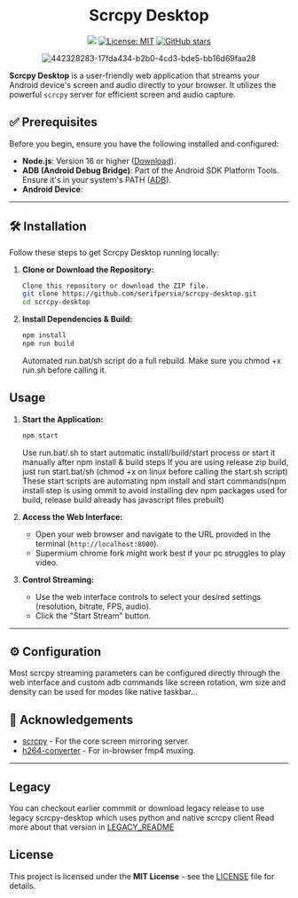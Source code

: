 <div align="center">

# Scrcpy Desktop

[![](https://img.shields.io/travis/your_username/scrcpy-desktop.svg?style=flat-square)](https://travis-ci.org/your_username/scrcpy-desktop)
[![License: MIT](https://img.shields.io/badge/License-MIT-yellow.svg?style=flat-square)](https://opensource.org/licenses/MIT)
[![GitHub stars](https://img.shields.io/github/stars/serifpersia/scrcpy-desktop.svg?style=flat-square)](https://github.com/serifpersia/scrcpy-desktop/stargazers)

![442328283-17fda434-b2b0-4cd3-bde5-bb16d69faa28](https://github.com/user-attachments/assets/704efc85-6aab-4ff9-93d7-9086cffdeeba)

</div align="center">


**Scrcpy Desktop** is a user-friendly web application that streams your Android device's screen and audio directly to your browser. It utilizes the powerful `scrcpy` server for efficient screen and audio capture.

## ✅ Prerequisites

Before you begin, ensure you have the following installed and configured:

*   **Node.js**: Version 16 or higher ([Download](https://nodejs.org/)).
*   **ADB (Android Debug Bridge)**: Part of the Android SDK Platform Tools. Ensure it's in your system's PATH ([ADB](https://developer.android.com/tools/releases/platform-tools)).
*   **Android Device**:
---

## 🛠️ Installation

Follow these steps to get Scrcpy Desktop running locally:

1.  **Clone or Download the Repository:**
    ```bash
	Clone this repository or download the ZIP file. 
    git clone https://github.com/serifpersia/scrcpy-desktop.git
    cd scrcpy-desktop
    ```

2.  **Install Dependencies & Build:**
    ```bash
    npm install
	npm run build
    ```
    Automated run.bat/sh script do a full rebuild. Make sure you chmod +x run.sh before calling it.

## Usage

1.  **Start the Application:**

    ```bash
    npm start
    ```
	Use run.bat/.sh to start automatic install/build/start process or start it manually after npm install & build steps
	If you are using release zip build, just run start.bat/sh (chmod +x on linux before calling the start.sh script)
	These start scripts are automating npm install and start commands(npm install step is using ommit to avoid installing dev npm packages used for build, release build already has javascript files prebuilt)

3.  **Access the Web Interface:**
    *   Open your web browser and navigate to the URL provided in the terminal (`http://localhost:8000`).
    *   Supermium chrome fork might work best if your pc struggles to play video.

4.  **Control Streaming:**
    *   Use the web interface controls to select your desired settings (resolution, bitrate, FPS, audio).
    *   Click the "Start Stream" button.
---

## ⚙️ Configuration

Most scrcpy streaming parameters can be configured directly through the web interface and custom adb commands like screen rotation, wm size and density can be used for modes like native taskbar...

## 🙏 Acknowledgements

*   [scrcpy](https://github.com/Genymobile/scrcpy) - For the core screen mirroring server.
*   [h264-converter](https://github.com/xevojapan/h264-converter) - For in-browser fmp4 muxing.
---


## Legacy

You can checkout earlier commmit or download legacy release to use legacy scrcpy-desktop which uses python and native scrcpy client
Read more about that version in [LEGACY_README](LEGACY_README)

## License
This project is licensed under the **MIT License** - see the [LICENSE](LICENSE) file for details.
